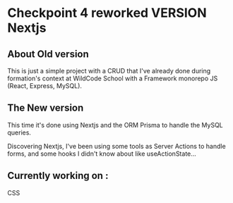 # Checkpoint 4 reworked VERSION Nextjs

## About Old version

This is just a simple project with a CRUD that I've already done during formation's context at WildCode School with a Framework monorepo JS (React, Express, MySQL).

## The New version

This time it's done using Nextjs and the ORM Prisma to handle the MySQL queries.

Discovering Nextjs, I've been using some tools as Server Actions to handle forms, and some hooks I didn't know about like useActionState...

## Currently working on :

CSS